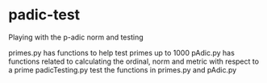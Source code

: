 # padic-test
Playing with the p-adic norm and testing

primes.py has functions to help test primes up to 1000
pAdic.py has functions related to calculating the ordinal, norm and metric with respect to a prime
padicTesting.py test the functions in primes.py and pAdic.py

